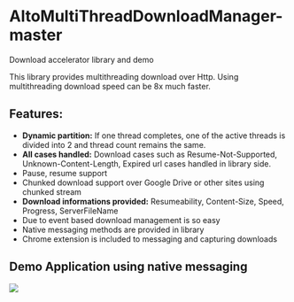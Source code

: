 # AltoMultiThreadDownloadManager-master
 Download accelerator library and demo

This library provides multithreading download over Http. Using multithreading download speed can be 8x much faster.

<h2>Features:</h2>
<ul>
 <li><b>Dynamic partition:</b> If one thread completes, one of the active threads is divided into 2 and thread count remains the same.</li>
	<li><b>All cases handled:</b> Download cases such as Resume-Not-Supported, Unknown-Content-Length, Expired url cases handled in library side.</li>
	<li>Pause, resume support</li>
	<li>Chunked download support over Google Drive or other sites using chunked stream</li>
	<li><b>Download informations provided:</b> Resumeability, Content-Size, Speed, Progress, ServerFileName</li>
	<li>Due to event based download management is so easy</li>
	<li>Native messaging methods are provided in library</li>
	<li>Chrome extension is included to messaging and capturing downloads</li>
</ul>


<h2>Demo Application using native messaging</h2>

<img src="https://i.imgur.com/774e6Qp.gif"></img>
